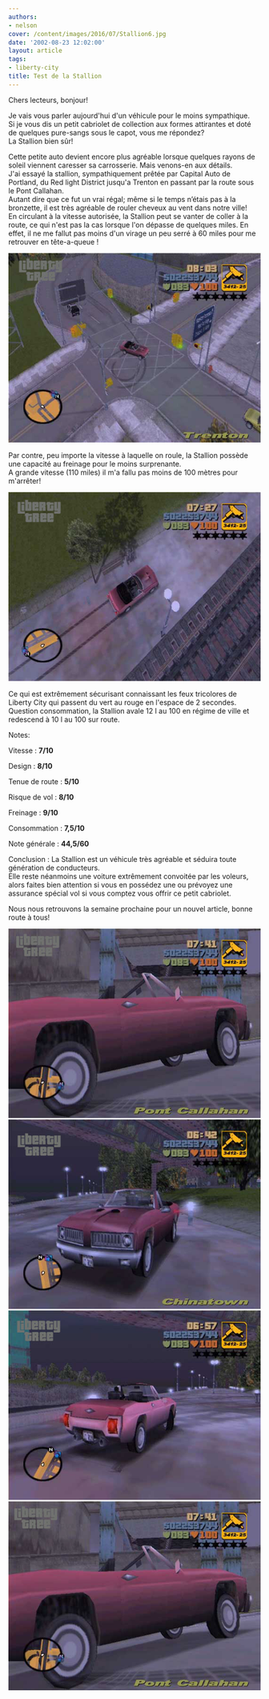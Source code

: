 ```yaml
---
authors:
- nelson
cover: /content/images/2016/07/Stallion6.jpg
date: '2002-08-23 12:02:00'
layout: article
tags:
- liberty-city
title: Test de la Stallion
---
```



Chers lecteurs, bonjour!

Je vais vous parler aujourd'hui d'un véhicule pour le moins sympathique.  
Si je vous dis un petit cabriolet de collection aux formes attirantes et doté de quelques pure-sangs sous le capot, vous me répondez?  
La Stallion bien sûr!

Cette petite auto devient encore plus agréable lorsque quelques rayons de soleil viennent caresser sa carrosserie. Mais venons-en aux détails.  
J'ai essayé la stallion, sympathiquement prêtée par Capital Auto de Portland, du Red light District jusqu'a Trenton en passant par la route sous le Pont Callahan.  
Autant dire que ce fut un vrai régal; même si le temps n’étais pas à la bronzette, il est très agréable de rouler cheveux au vent dans notre ville!  
En circulant à la vitesse autorisée, la Stallion peut se vanter de coller à la route, ce qui n'est pas la cas lorsque l'on dépasse de quelques miles. En effet, il ne me fallut pas moins d'un virage un peu serré à 60 miles pour me retrouver en tête-a-queue !

![](/content/images/2016/07/Stallion6.jpg)

Par contre, peu importe la vitesse à laquelle on roule, la Stallion possède une capacité au freinage pour le moins surprenante.  
A grande vitesse (110 miles) il m'a fallu pas moins de 100 mètres pour m'arrêter!

![](/content/images/2016/07/Stallion4.jpg)

Ce qui est extrêmement sécurisant connaissant les feux tricolores de Liberty City qui passent du vert au rouge en l'espace de 2 secondes.  
Question consommation, la Stallion avale 12 l au 100 en régime de ville et redescend à 10 l au 100 sur route.

Notes:

Vitesse : **7/10**

Design : **8/10**

Tenue de route : **5/10**

Risque de vol : **8/10**

Freinage : **9/10**

Consommation : **7,5/10**

Note générale : **44,5/60**

Conclusion : La Stallion est un véhicule très agréable et séduira toute génération de conducteurs.  
Elle reste néanmoins une voiture extrêmement convoitée par les voleurs, alors faites bien attention si vous en possédez une ou prévoyez une assurance spécial vol si vous comptez vous offrir ce petit cabriolet.

Nous nous retrouvons la semaine prochaine pour un nouvel article, bonne route à tous!

![](/content/images/2016/07/Stallion.jpg)
![](/content/images/2016/07/Stallion2.jpg)
![](/content/images/2016/07/Stallion3.jpg)
![](/content/images/2016/07/Stallion5.jpg)